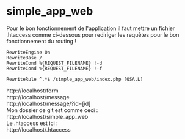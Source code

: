 # simple_app_web

<p>
Pour le bon fonctionnement de l'application il faut mettre un fichier .htaccess comme ci-dessous pour rediriger les requêtes pour le bon fonctionnement du routing ! 
</p>

```
RewriteEngine On 
RewriteBase /  
RewriteCond %{REQUEST_FILENAME} !-d  
RewriteCond %{REQUEST_FILENAME} !-f  

RewriteRule ^.*$ /simple_app_web/index.php [QSA,L] 
```

<p>
	http://localhost/form <br/>
	http://localhost/message <br/>
	http://localhost/message/?id=[id] <br/>
	Mon dossier de git est comme ceci : <br/>
	http://localhost/simple_app_web <br>
	Le .htaccess est ici :<br/>
	http://localhost/.htaccess <br/>
</p>

